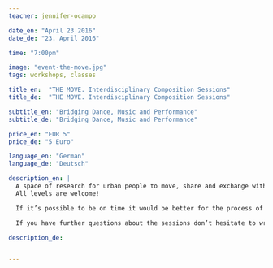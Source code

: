 ```yaml
---
teacher: jennifer-ocampo

date_en: "April 23 2016"
date_de: "23. April 2016"

time: "7:00pm"

image: "event-the-move.jpg"
tags: workshops, classes

title_en:  "THE MOVE. Interdisciplinary Composition Sessions"
title_de:  "THE MOVE. Interdisciplinary Composition Sessions"

subtitle_en: "Bridging Dance, Music and Performance"
subtitle_de: "Bridging Dance, Music and Performance"

price_en: "EUR 5"
price_de: "5 Euro"

language_en: "German"
language_de: "Deutsch"

description_en: |
  A space of research for urban people to move, share and exchange with each other. All dancers, movers, performers and musicians are welcome. The sessions are guided by the choreographer Jennifer Ocampo Monsalve who, together with URBANRAUM, is interested to offer a space to enrich our tools for improvisation, creation and composition.
  All levels are welcome!

  If it’s possible to be on time it would be better for the process of the session but you can jump in as well in case you can’t make it on time.

  If you have further questions about the sessions don’t hesitate to write to the choreographer, Jennifer Ocampo Monsalve.

description_de:


---
```

